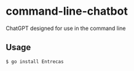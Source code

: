 # command-line-chatbot

ChatGPT designed for use in the command line

## Usage

```bash
$ go install Entrecas